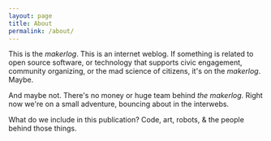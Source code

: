 ```yaml
---
layout: page
title: About
permalink: /about/
---
```


This is the _makerlog_. This is an internet weblog. If something is related to open source software, or technology that supports civic engagement, community organizing, or the mad science of citizens, it's on the _makerlog_. Maybe.

And maybe not. There's no money or huge team behind _the makerlog_. Right now we're on a small adventure, bouncing about in the interwebs.

What do we include in this publication? Code, art, robots, & the people behind those things.
